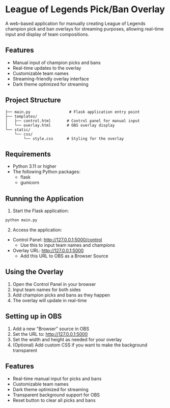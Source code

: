 # League of Legends Pick/Ban Overlay

A web-based application for manually creating League of Legends champion pick and ban overlays for streaming purposes, allowing real-time input and display of team compositions.

## Features

- Manual input of champion picks and bans
- Real-time updates to the overlay
- Customizable team names
- Streaming-friendly overlay interface
- Dark theme optimized for streaming

## Project Structure

```
├── main.py                 # Flask application entry point
├── templates/
│   ├── control.html       # Control panel for manual input
│   └── overlay.html       # OBS overlay display
└── static/
    └── css/
        └── style.css      # Styling for the overlay
```

## Requirements

- Python 3.11 or higher
- The following Python packages:
  - flask
  - gunicorn

## Running the Application

1. Start the Flask application:
```bash
python main.py
```

2. Access the application:
- Control Panel: http://127.0.0.1:5000/control
  - Use this to input team names and champions
- Overlay URL: http://127.0.0.1:5000
  - Add this URL to OBS as a Browser Source

## Using the Overlay

1. Open the Control Panel in your browser
2. Input team names for both sides
3. Add champion picks and bans as they happen
4. The overlay will update in real-time

## Setting up in OBS

1. Add a new "Browser" source in OBS
2. Set the URL to: http://127.0.0.1:5000
3. Set the width and height as needed for your overlay
4. (Optional) Add custom CSS if you want to make the background transparent

## Features

- Real-time manual input for picks and bans
- Customizable team names
- Dark theme optimized for streaming
- Transparent background support for OBS
- Reset button to clear all picks and bans